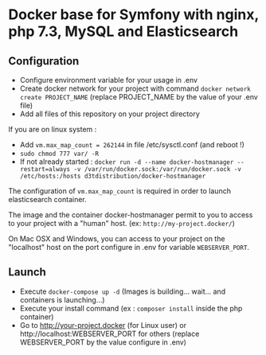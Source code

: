 # Docker base for Symfony with nginx, php 7.3, MySQL and Elasticsearch

## Configuration

* Configure environment variable for your usage in .env
* Create docker network for your project with command ```docker network create PROJECT_NAME``` (replace PROJECT_NAME by the value of your .env file)
* Add all files of this repository on your project directory

If you are on linux system :
* Add `vm.max_map_count = 262144` in file /etc/sysctl.conf (and reboot !)
* `sudo chmod 777 var/ -R`
* If not already started : `docker run -d --name docker-hostmanager --restart=always -v /var/run/docker.sock:/var/run/docker.sock -v /etc/hosts:/hosts d3tdistribution/docker-hostmanager`

The configuration of `vm.max_map_count` is required in order to launch elasticsearch container.

The image and the container docker-hostmanager permit to you to access to your project with a "human" host. (ex: `http://my-project.docker/`)

On Mac OSX and Windows, you can access to your project on the "localhost" host on the port configure in .env for variable `WEBSERVER_PORT`. 

## Launch

* Execute ```docker-compose up -d``` (Images is building... wait... and containers is launching...)
* Execute your install command (ex : ```composer install``` inside the php container)
* Go to http://your-project.docker (for Linux user) or http://localhost:WEBSERVER_PORT for others (replace WEBSERVER_PORT by the value configure in .env)

